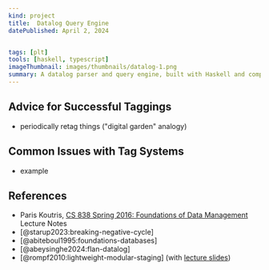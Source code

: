 ```yaml
---
kind: project
title:  Datalog Query Engine
datePublished: April 2, 2024


tags: [plt]
tools: [haskell, typescript]
imageThumbnail: images/thumbnails/datalog-1.png
summary: A datalog parser and query engine, built with Haskell and compiled to WebAssembly!
---
```


## Advice for Successful Taggings

* periodically retag things ("digital garden" analogy)

## Common Issues with Tag Systems

* example

## References

* Paris Koutris, [CS 838 Spring 2016:  Foundations of Data Management](https://pages.cs.wisc.edu/~paris/cs838-s16/) Lecture Notes
* [@starup2023:breaking-negative-cycle]
* [@abiteboul1995:foundations-databases]
* [@abeysinghe2024:flan-datalog]
* [@rompf2010:lightweight-modular-staging] (with [lecture slides](https://web.stanford.edu/class/cs442/lectures_unrestricted/cs442-lms.pdf))